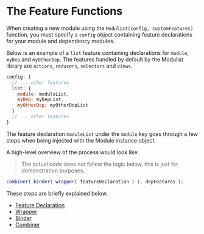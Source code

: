 # The Feature Functions

When creating a new module using the `Modulist(config, customFeatures)` function, you must specify a `config` object containing feature declarations for your module and dependency modules.

Below is an example of a `list` feature containing declarations for `module`, `myDep` and `myOtherDep`.
The features handled by default by the Modulist library are `actions`, `reducers`, `selectors` and `views`.

```js
config: {
  // ... other features
  list: {
    module: moduleList,
    myDep: myDepList,
    myOtherDep: myOtherDepList
  }
  // ... other features
}
```

The feature declaration `moduleList` under the `module` key goes through a few steps when being injected with the Module instance object.

A high-level overview of the process would look like:
> The actual code does not follow the logic below, this is just for demonstration purposes.

```js
combiner( binder( wrapper( featureDeclaration ) ), depFeatures );
```

These steps are briefly explained below.

* [Feature Declaration](Declaration.md)
* [Wrapper](Wrapper.md)
* [Binder](Binder.md)
* [Combiner](Combiner.md)